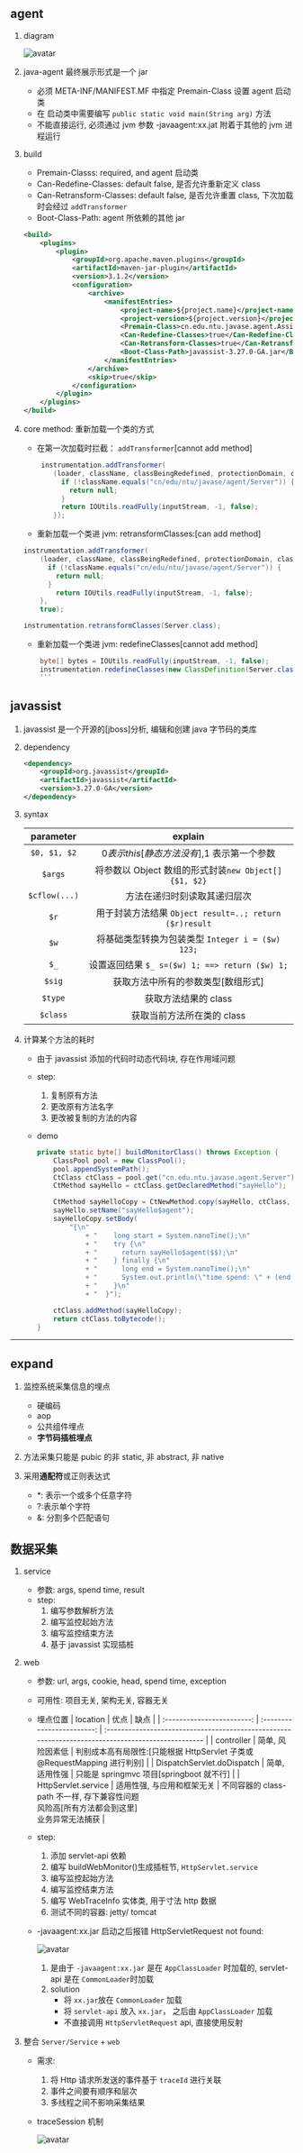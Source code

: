 ## agent

1. diagram

   ![avatar](/static/image/java/javase-agent.png)

2. java-agent 最终展示形式是一个 jar

   - 必须 META-INF/MANIFEST.MF 中指定 Premain-Class 设置 agent 启动类
   - 在 启动类中需要编写 `public static void main(String arg)` 方法
   - 不能直接运行, 必须通过 jvm 参数 -javaagent:xx.jat 附着于其他的 jvm 进程运行

3. build

   - Premain-Classs: required, and agent 启动类
   - Can-Redefine-Classes: default false, 是否允许重新定义 class
   - Can-Retransform-Classes: default false, 是否允许重置 class, 下次加载时会经过 `addTransformer`
   - Boot-Class-Path: agent 所依赖的其他 jar

   ```xml
   <build>
       <plugins>
           <plugin>
               <groupId>org.apache.maven.plugins</groupId>
               <artifactId>maven-jar-plugin</artifactId>
               <version>3.1.2</version>
               <configuration>
                   <archive>
                       <manifestEntries>
                           <project-name>${project.name}</project-name>
                           <project-version>${project.version}</project-version>
                           <Premain-Class>cn.edu.ntu.javase.agent.Assist</Premain-Class>
                           <Can-Redefine-Classes>true</Can-Redefine-Classes>
                           <Can-Retransform-Classes>true</Can-Retransform-Classes>
                           <Boot-Class-Path>javassist-3.27.0-GA.jar</Boot-Class-Path>
                       </manifestEntries>
                   </archive>
                   <skip>true</skip>
               </configuration>
           </plugin>
       </plugins>
   </build>
   ```

4. core method: 重新加载一个类的方式

   - 在第一次加载时拦截： `addTransformer`[cannot add method]

     ```java
      instrumentation.addTransformer(
         (loader, className, classBeingRedefined, protectionDomain, classfileBuffer) -> {
           if (!className.equals("cn/edu/ntu/javase/agent/Server")) {
             return null;
           }
           return IOUtils.readFully(inputStream, -1, false);
         });
     ```

   - 重新加载一个类进 jvm: retransformClasses:[can add method]

   ```java
   instrumentation.addTransformer(
       (loader, className, classBeingRedefined, protectionDomain, classfileBuffer) -> {
         if (!className.equals("cn/edu/ntu/javase/agent/Server")) {
           return null;
         }
           return IOUtils.readFully(inputStream, -1, false);
       },
       true);

   instrumentation.retransformClasses(Server.class);
   ```

   - 重新加载一个类进 jvm: redefineClasses[cannot add method]

   ````java
       byte[] bytes = IOUtils.readFully(inputStream, -1, false);
       instrumentation.redefineClasses(new ClassDefinition(Server.class, bytes));
       ```
   ````

## javassist

1. javassist 是一个开源的[jboss]分析, 编辑和创建 java 字节码的类库

2. dependency

   ```xml
   <dependency>
       <groupId>org.javassist</groupId>
       <artifactId>javassist</artifactId>
       <version>3.27.0-GA</version>
   </dependency>
   ```

3. syntax

   |   parameter   |                        explain                         |
   | :-----------: | :----------------------------------------------------: |
   | `$0, $1, $2`  |      $0 表示 this[静态方法没有],$1 表示第一个参数      |
   |    `$args`    |  将参数以 Object 数组的形式封装`new Object[]{$1, $2}`  |
   | `$cflow(...)` |              方法在递归时刻读取其递归层次              |
   |     `$r`      | 用于封装方法结果 `Object result=..; return ($r)result` |
   |     `$w`      |    将基础类型转换为包装类型 `Integer i = ($w) 123;`    |
   |     `$_`      |     设置返回结果 `$_ s=($w) 1; ==> return ($w) 1;`     |
   |    `$sig`     |           获取方法中所有的参数类型[数组形式]           |
   |    `$type`    |                  获取方法结果的 class                  |
   |   `$class`    |               获取当前方法所在类的 class               |

4. 计算某个方法的耗时

   - 由于 javassist 添加的代码时动态代码块, 存在作用域问题
   - step:
     1. 复制原有方法
     2. 更改原有方法名字
     3. 更改被复制的方法的内容
   - demo

     ```java
     private static byte[] buildMonitorClass() throws Exception {
         ClassPool pool = new ClassPool();
         pool.appendSystemPath();
         CtClass ctClass = pool.get("cn.edu.ntu.javase.agent.Server");
         CtMethod sayHello = ctClass.getDeclaredMethod("sayHello");

         CtMethod sayHelloCopy = CtNewMethod.copy(sayHello, ctClass, new ClassMap());
         sayHello.setName("sayHello$agent");
         sayHelloCopy.setBody(
             "{\n"
                 + "    long start = System.nanoTime();\n"
                 + "    try {\n"
                 + "      return sayHello$agent($$);\n"
                 + "    } finally {\n"
                 + "      long end = System.nanoTime();\n"
                 + "      System.out.println(\"time spend: \" + (end - start));\n"
                 + "    }\n"
                 + "  }");

         ctClass.addMethod(sayHelloCopy);
         return ctClass.toBytecode();
     }
     ```

---

## expand

1. 监控系统采集信息的埋点

   - 硬编码
   - aop
   - 公共组件埋点
   - **字节码插桩埋点**

2. 方法采集只能是 pubic 的非 static, 非 abstract, 非 native
3. 采用**通配符**或正则表达式
   - \*: 表示一个或多个任意字符
   - ?:表示单个字符
   - &: 分割多个匹配语句

## 数据采集

1. service

   - 参数: args, spend time, result
   - step:
     1. 编写参数解析方法
     2. 编写监控起始方法
     3. 编写监控结束方法
     4. 基于 javassist 实现插桩

2. web

   - 参数: url, args, cookie, head, spend time, exception
   - 可用性: 项目无关, 架构无关, 容器无关
   - 埋点位置
     | location | 优点 | 缺点 |
     | :------------------------: | :------------------------: | :------------------------------------------------------------------------------------------------- |
     | controller | 简单, 风险因素低 | 判别成本高有局限性:[只能根据 HttpServlet 子类或@RequestMapping 进行判别] |
     | DispatchServlet.doDispatch | 简单, 适用性强 | 只能是 springmvc 项目[springboot 就不行] |
     | HttpServlet.service | 适用性强, 与应用和框架无关 | 不同容器的 class-path 不一样, 存下兼容性问题<br/> 风险高[所有方法都会到这里] <br/> 业务异常无法捕获 |

   - step:

     1. 添加 servlet-api 依赖
     2. 编写 buildWebMonitor()生成插桩节, `HttpServlet.service`
     3. 编写监控起始方法
     4. 编写监控结束方法
     5. 编写 WebTraceInfo 实体类, 用于寸法 http 数据
     6. 测试不同的容器: jetty/ tomcat

   - -javaagent:xx.jar 启动之后报错 HttpServletRequest not found:

     ![avatar](/static/image/java/javaee-tomcat-class-loafer..png)

     1. 是由于 `-javaagent:xx.jar` 是在 `AppClassLoader` 时加载的, servlet-api 是在 `CommonLoader`时加载
     2. solution
        - 将 `xx.jar`放在 `CommonLoader` 加载
        - 将 `servlet-api` 放入 `xx.jar`， 之后由 `AppClassLoader` 加载
        - 不直接调用 `HttpServletRequest` api, 直接使用反射

3. 整合 `Server/Service` + `web`

   - 需求:

     1. 将 Http 请求所发送的事件基于 `traceId` 进行关联
     2. 事件之间要有顺序和层次
     3. 多线程之间不影响采集结果

   - traceSession 机制

     ![avatar](/static/image/java/javaee-trace-session.png)
